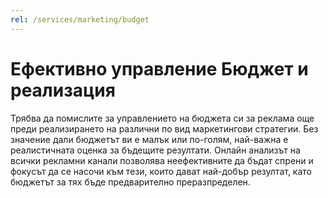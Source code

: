 ```yaml
---
rel: /services/marketing/budget
---
```

# Ефективно управление **Бюджет и реализация**
Трябва да помислите за управлението на бюджета си за реклама още преди реализирането на различни по вид маркетингови стратегии. Без значение дали бюджетът ви е малък или по-голям, най-важна е реалистичната оценка за бъдещите резултати. Онлайн анализът на всички рекламни канали позволява неефективните да бъдат спрени и фокусът да се насочи към тези, които дават най-добър резултат, като бюджетът за тях бъде предварително преразпределен.
